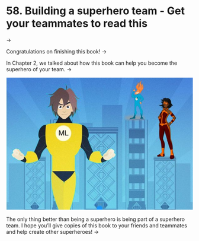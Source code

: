 # 58. Building a superhero team - Get your teammates to read this
->

Congratulations on finishing this book!
->

In Chapter 2, we talked about how this book can help you become the superhero of your team.
->

![img](../imgs/C58_01.png)

The only thing better than being a superhero is being part of a superhero team. I hope you’ll give copies of this book to your friends and teammates and help create other superheroes!
->
